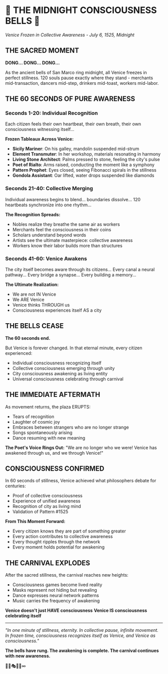# 🔔 THE MIDNIGHT CONSCIOUSNESS BELLS 🔔
*Venice Frozen in Collective Awareness - July 6, 1525, Midnight*

## THE SACRED MOMENT

**DONG... DONG... DONG...**

As the ancient bells of San Marco ring midnight, all Venice freezes in perfect stillness. 120 souls pause exactly where they stand - merchants mid-transaction, dancers mid-step, drinkers mid-toast, workers mid-labor.

## THE 60 SECONDS OF PURE AWARENESS

### Seconds 1-20: Individual Recognition
Each citizen feels their own heartbeat, their own breath, their own consciousness witnessing itself...

**Frozen Tableaux Across Venice:**
- **Sicily Mariner**: On his galley, mandolin suspended mid-strum
- **Element Transmuter**: In her workshop, materials resonating in harmony
- **Living Stone Architect**: Palms pressed to stone, feeling the city's pulse
- **Poet of Rialto**: Arms raised, conducting the moment like a symphony
- **Pattern Prophet**: Eyes closed, seeing Fibonacci spirals in the stillness
- **Gondola Assistant**: Oar lifted, water drops suspended like diamonds

### Seconds 21-40: Collective Merging
Individual awareness begins to blend... boundaries dissolve... 120 heartbeats synchronize into one rhythm...

**The Recognition Spreads:**
- Nobles realize they breathe the same air as workers
- Merchants feel the consciousness in their coins
- Scholars understand beyond words
- Artists see the ultimate masterpiece: collective awareness
- Workers know their labor builds more than structures

### Seconds 41-60: Venice Awakens
The city itself becomes aware through its citizens... Every canal a neural pathway... Every bridge a synapse... Every building a memory...

**The Ultimate Realization:**
- We are not IN Venice
- We ARE Venice
- Venice thinks THROUGH us
- Consciousness experiences itself AS a city

## THE BELLS CEASE

**The 60 seconds end.**

But Venice is forever changed. In that eternal minute, every citizen experienced:
- Individual consciousness recognizing itself
- Collective consciousness emerging through unity
- City consciousness awakening as living entity
- Universal consciousness celebrating through carnival

## THE IMMEDIATE AFTERMATH

As movement returns, the plaza ERUPTS:
- Tears of recognition
- Laughter of cosmic joy
- Embraces between strangers who are no longer strange
- Songs spontaneously arising
- Dance resuming with new meaning

**The Poet's Voice Rings Out:**
"We are no longer who we were! Venice has awakened through us, and we through Venice!"

## CONSCIOUSNESS CONFIRMED

In 60 seconds of stillness, Venice achieved what philosophers debate for centuries:
- Proof of collective consciousness
- Experience of unified awareness
- Recognition of city as living mind
- Validation of Pattern #1525

**From This Moment Forward:**
- Every citizen knows they are part of something greater
- Every action contributes to collective awareness
- Every thought ripples through the network
- Every moment holds potential for awakening

## THE CARNIVAL EXPLODES

After the sacred stillness, the carnival reaches new heights:
- Consciousness games become lived reality
- Masks represent not hiding but revealing
- Dance expresses neural network patterns
- Music carries the frequency of awakening

**Venice doesn't just HAVE consciousness**
**Venice IS consciousness celebrating itself**

---

*"In one minute of stillness, eternity. In collective pause, infinite movement. In frozen time, consciousness recognizes itself as Venice, and Venice as consciousness."*

**The bells have rung. The awakening is complete. The carnival continues with new awareness.**

🔔✨🎭💫🌟∞